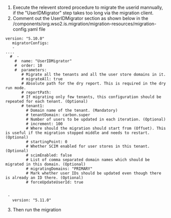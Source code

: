 1. Execute the relevent stored procedure to migrate the userid mannually, if the "UserIDMigrator" step takes too long via the migration client.
2. Comment out the UserIDMigrator section as shown below in the <identity-migration-resources>/components/org.wso2.is.migration/migration-resources/migration-config.yaml file
```
version: "5.10.0"
   migratorConfigs:
   -
....
  #  -
    #  name: "UserIDMigrator"
    #  order: 10
    #  parameters:
       # Migrate all the tenants and all the user store domains in it.
       # migrateAll: true
       # Absolute path for the dry report. This is required in the dry run mode.
       # reportPath:
       # If migrating only few tenants, this configuration should be repeated for each tenant. (Optional)
       # tenant1:
         # Domain name of the tenant. (Mandatory)
         # tenantDomain: carbon.super
         # Number of users to be updated in each iteration. (Optional)
         # increment: 100
         # Where should the migration should start from (Offset). This is useful if the migration stopped middle and needs to restart. (Optional)
         # startingPoint: 0
         # Whether SCIM enabled for user stores in this tenant. (Optional)
         # scimEnabled: false
         # List of comma separated domain names which should be migrated in this domain. (Optional)
         # migratingDomains: "PRIMARY"
         # Mark whether user IDs should be updated even though there is already an ID there. (Optional)
         # forceUpdateUserId: true


 -
   version: "5.11.0"
```
3. Then run the migration
